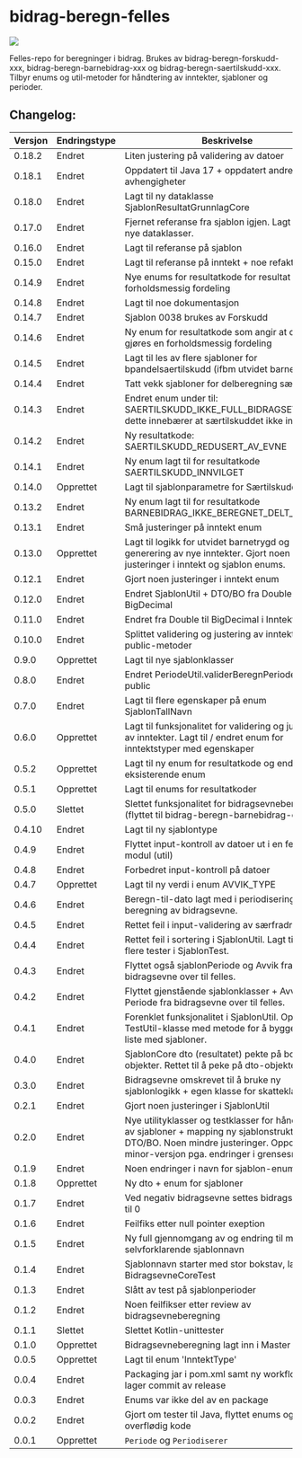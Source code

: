 # bidrag-beregn-felles
![](https://github.com/navikt/bidrag-beregn-felles/workflows/maven%20deploy/badge.svg)

Felles-repo for beregninger i bidrag. Brukes av bidrag-beregn-forskudd-xxx, bidrag-beregn-barnebidrag-xxx og bidrag-beregn-saertilskudd-xxx.
Tilbyr enums og util-metoder for håndtering av inntekter, sjabloner og perioder.

## Changelog:

Versjon | Endringstype | Beskrivelse
--------|--------------|------------
0.18.2  | Endret       | Liten justering på validering av datoer
0.18.1  | Endret       | Oppdatert til Java 17 + oppdatert andre avhengigheter
0.18.0  | Endret       | Lagt til ny dataklasse SjablonResultatGrunnlagCore
0.17.0  | Endret       | Fjernet referanse fra sjablon igjen. Lagt til noen nye dataklasser.
0.16.0  | Endret       | Lagt til referanse på sjablon
0.15.0  | Endret       | Lagt til referanse på inntekt + noe refaktorering
0.14.9  | Endret       | Nye enums for resultatkode for resultat av forholdsmessig fordeling
0.14.8  | Endret       | Lagt til noe dokumentasjon
0.14.7  | Endret       | Sjablon 0038 brukes av Forskudd
0.14.6  | Endret       | Ny enum for resultatkode som angir at det skal gjøres en forholdsmessig fordeling
0.14.5  | Endret       | Lagt til les av flere sjabloner for bpandelsaertilskudd (ifbm utvidet barnetrygd)
0.14.4  | Endret       | Tatt vekk sjabloner for delberegning særtilskudd
0.14.3  | Endret       | Endret enum under til: SAERTILSKUDD_IKKE_FULL_BIDRAGSEVNE, dette innebærer at særtilskuddet ikke innvilges
0.14.2  | Endret       | Ny resultatkode: SAERTILSKUDD_REDUSERT_AV_EVNE
0.14.1  | Endret       | Ny enum lagt til for resultatkode SAERTILSKUDD_INNVILGET
0.14.0  | Opprettet    | Lagt til sjablonparametre for Særtilskudd
0.13.2  | Endret       | Ny enum lagt til for resultatkode BARNEBIDRAG_IKKE_BEREGNET_DELT_BOSTED 
0.13.1  | Endret       | Små justeringer på inntekt enum
0.13.0  | Opprettet    | Lagt til logikk for utvidet barnetrygd og generering av nye inntekter. Gjort noen justeringer i inntekt og sjablon enums.
0.12.1  | Endret       | Gjort noen justeringer i inntekt enum
0.12.0  | Endret       | Endret SjablonUtil + DTO/BO fra Double til BigDecimal
0.11.0  | Endret       | Endret fra Double til BigDecimal i InntektUtil
0.10.0  | Endret       | Splittet validering og justering av inntekter i 2 public-metoder
0.9.0   | Opprettet    | Lagt til nye sjablonklasser
0.8.0   | Endret       | Endret PeriodeUtil.validerBeregnPeriodeInput til public
0.7.0   | Endret       | Lagt til flere egenskaper på enum SjablonTallNavn
0.6.0   | Opprettet    | Lagt til funksjonalitet for validering og justering av inntekter. Lagt til / endret enum for inntektstyper med egenskaper
0.5.2   | Opprettet    | Lagt til ny enum for resultatkode og endret en eksisterende enum
0.5.1   | Opprettet    | Lagt til enums for resultatkoder
0.5.0   | Slettet      | Slettet funksjonalitet for bidragsevneberegning (flyttet til bidrag-beregn-barnebidrag-core)
0.4.10  | Endret       | Lagt til ny sjablontype
0.4.9   | Endret       | Flyttet input-kontroll av datoer ut i en felles-modul (util)
0.4.8   | Endret       | Forbedret input-kontroll på datoer
0.4.7   | Opprettet    | Lagt til ny verdi i enum AVVIK_TYPE
0.4.6   | Endret       | Beregn-til-dato lagt med i periodisering for beregning av bidragsevne.
0.4.5   | Endret       | Rettet feil i input-validering av særfradrag.
0.4.4   | Endret       | Rettet feil i sortering i SjablonUtil. Lagt til noen flere tester i SjablonTest.
0.4.3   | Endret       | Flyttet også sjablonPeriode og Avvik fra bidragsevne over til felles.
0.4.2   | Endret       | Flyttet gjenstående sjablonklasser + Avvik og Periode fra bidragsevne over til felles.
0.4.1   | Endret       | Forenklet funksjonalitet i SjablonUtil. Opprettet TestUtil-klasse med metode for å bygge opp liste med sjabloner.
0.4.0   | Endret       | SjablonCore dto (resultatet) pekte på bo-objekter. Rettet til å peke på dto-objekter.
0.3.0   | Endret       | Bidragsevne omskrevet til å bruke ny sjablonlogikk + egen klasse for skatteklasse
0.2.1   | Endret       | Gjort noen justeringer i SjablonUtil      
0.2.0   | Endret       | Nye utilityklasser og testklasser for håndtering av sjabloner + mapping ny sjablonstruktur DTO/BO. Noen mindre justeringer. Oppdatert minor-versjon pga. endringer i grensesnitt     
0.1.9   | Endret       | Noen endringer i navn for sjablon-enumer
0.1.8   | Opprettet    | Ny dto + enum for sjabloner
0.1.7   | Endret       | Ved negativ bidragsevne settes bidragsevne nå til 0
0.1.6   | Endret       | Feilfiks etter null pointer exeption
0.1.5   | Endret       | Ny full gjennomgang av og endring til mer selvforklarende sjablonnavn
0.1.4   | Endret       | Sjablonnavn starter med stor bokstav, lagt til BidragsevneCoreTest
0.1.3   | Endret       | Slått av test på sjablonperioder
0.1.2   | Endret       | Noen feilfikser etter review av bidragsevneberegning
0.1.1   | Slettet      | Slettet Kotlin-unittester
0.1.0   | Opprettet    | Bidragsevneberegning lagt inn i Master
0.0.5   | Opprettet    | Lagt til enum 'InntektType'
0.0.4   | Endret       | Packaging jar i pom.xml samt ny workflow som lager commit av release
0.0.3   | Endret       | Enums var ikke del av en package
0.0.2   | Endret       | Gjort om tester til Java, flyttet enums og fjernet overflødig kode
0.0.1   | Opprettet    | `Periode` og `Periodiserer`

